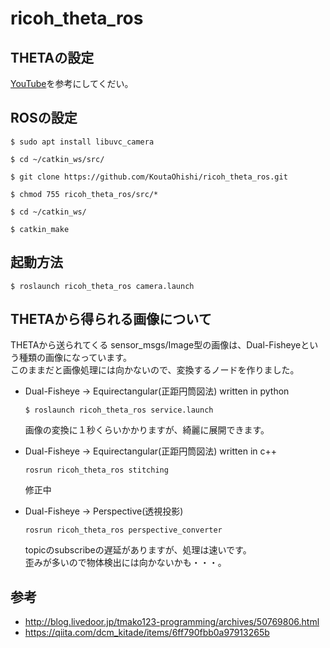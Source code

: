 # ricoh_theta_ros

## THETAの設定
[YouTube](https://www.youtube.com/watch?v=O7-LXnPuFU0#action=share)を参考にしてくだい。

## ROSの設定
```
$ sudo apt install libuvc_camera

$ cd ~/catkin_ws/src/

$ git clone https://github.com/KoutaOhishi/ricoh_theta_ros.git

$ chmod 755 ricoh_theta_ros/src/*

$ cd ~/catkin_ws/

$ catkin_make
```

## 起動方法
```
$ roslaunch ricoh_theta_ros camera.launch
```

## THETAから得られる画像について
THETAから送られてくる sensor_msgs/Image型の画像は、Dual-Fisheyeという種類の画像になっています。  
このままだと画像処理には向かないので、変換するノードを作りました。  

- Dual-Fisheye -> Equirectangular(正距円筒図法) written in python
  ```
  $ roslaunch ricoh_theta_ros service.launch
  ```
  画像の変換に１秒くらいかかりますが、綺麗に展開できます。  


- Dual-Fisheye -> Equirectangular(正距円筒図法) written in c++
  ```
  rosrun ricoh_theta_ros stitching
  ```
  修正中  


- Dual-Fisheye -> Perspective(透視投影)
  ```
  rosrun ricoh_theta_ros perspective_converter
  ```
  topicのsubscribeの遅延がありますが、処理は速いです。  
  歪みが多いので物体検出には向かないかも・・・。  

## 参考
- http://blog.livedoor.jp/tmako123-programming/archives/50769806.html  
- https://qiita.com/dcm_kitade/items/6ff790fbb0a97913265b  
